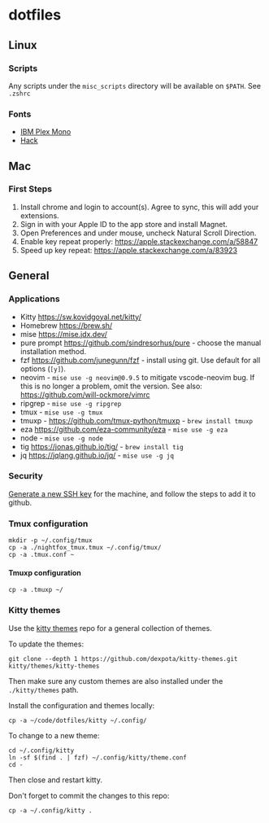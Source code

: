 # dotfiles

## Linux

### Scripts

Any scripts under the `misc_scripts` directory will be available on `$PATH`. See `.zshrc`

### Fonts

- [IBM Plex Mono](https://fonts.google.com/specimen/IBM+Plex+Mono)
- [Hack](https://github.com/ryanoasis/nerd-fonts/tree/master/patched-fonts/Hack)

## Mac

### First Steps

1. Install chrome and login to account(s). Agree to sync, this will add your extensions.
2. Sign in with your Apple ID to the app store and install Magnet.
3. Open Preferences and under mouse, uncheck Natural Scroll Direction.
4. Enable key repeat properly: https://apple.stackexchange.com/a/58847
5. Speed up key repeat: https://apple.stackexchange.com/a/83923

## General

### Applications

- Kitty https://sw.kovidgoyal.net/kitty/
- Homebrew https://brew.sh/
- mise https://mise.jdx.dev/
- pure prompt https://github.com/sindresorhus/pure - choose the manual installation method.
- fzf https://github.com/junegunn/fzf - install using git. Use default for all options (`[y]`).
- neovim - `mise use -g neovim@0.9.5` to mitigate vscode-neovim bug. If this is no longer a problem, omit the version. See also: https://github.com/will-ockmore/vimrc
- ripgrep - `mise use -g ripgrep`
- tmux - `mise use -g tmux`
- tmuxp - https://github.com/tmux-python/tmuxp - `brew install tmuxp`
- eza https://github.com/eza-community/eza - `mise use -g eza`
- node - `mise use -g node`
- tig https://jonas.github.io/tig/ - `brew install tig`
- jq https://jqlang.github.io/jq/ - `mise use -g jq`

### Security

[Generate a new SSH key](https://help.github.com/enterprise/2.12/user/articles/generating-a-new-ssh-key-and-adding-it-to-the-ssh-agent/) for the machine, and follow the steps to add it to github.

### Tmux configuration

```
mkdir -p ~/.config/tmux
cp -a ./nightfox_tmux.tmux ~/.config/tmux/
cp -a .tmux.conf ~
```

#### Tmuxp configuration

```
cp -a .tmuxp ~/
```

### Kitty themes

Use the [kitty themes](https://github.com/dexpota/kitty-themes) repo for a general collection of themes.

To update the themes:

```
git clone --depth 1 https://github.com/dexpota/kitty-themes.git kitty/themes/kitty-themes
```

Then make sure any custom themes are also installed under the `./kitty/themes` path.

Install the configuration and themes locally:

```
cp -a ~/code/dotfiles/kitty ~/.config/
```

To change to a new theme:

```
cd ~/.config/kitty
ln -sf $(find . | fzf) ~/.config/kitty/theme.conf
cd -
```

Then close and restart kitty.

Don't forget to commit the changes to this repo:

```
cp -a ~/.config/kitty .
```
